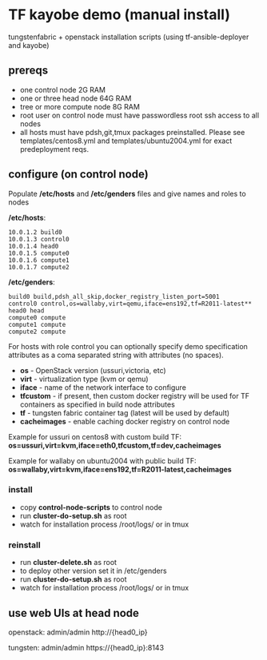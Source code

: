 # TF kayobe demo (manual install)

tungstenfabric + openstack installation scripts (using tf-ansible-deployer and kayobe)

## prereqs

  - one control node 2G RAM
  - one or three head node 64G RAM
  - tree or more compute node 8G RAM
  - root user on control node must have passwordless root ssh access to all nodes
  - all hosts must have pdsh,git,tmux packages preinstalled. Please see templates/centos8.yml and templates/ubuntu2004.yml for exact predeployment reqs.

## configure (on control node)

Populate __/etc/hosts__ and __/etc/genders__ files and give names and roles to nodes

__/etc/hosts__:
```
10.0.1.2 build0
10.0.1.3 control0
10.0.1.4 head0
10.0.1.5 compute0
10.0.1.6 compute1
10.0.1.7 compute2
```

__/etc/genders__:
```
build0 build,pdsh_all_skip,docker_registry_listen_port=5001
control0 control,os=wallaby,virt=qemu,iface=ens192,tf=R2011-latest**
head0 head
compute0 compute
compute1 compute
compute2 compute
```

For hosts with role control you can optionally specify demo specification attributes as a coma separated string with attributes (no spaces).

  - __os__ - OpenStack version (ussuri,victoria, etc)
  - __virt__ - virtualization type (kvm or qemu)
  - __iface__ - name of the network interface to configure
  - __tfcustom__ - if present, then custom docker registry will be used for TF containers as specified in build node attributes
  - __tf__ - tungsten fabric container tag (latest will be used by default)
  - __cacheimages__ - enable caching docker registry on control node

Example for ussuri on centos8 with custom build TF: **os=ussuri,virt=kvm,iface=eth0,tfcustom,tf=dev,cacheimages**

Example for wallaby on ubuntu2004 with public build TF: **os=wallaby,virt=kvm,iface=ens192,tf=R2011-latest,cacheimages**


### install

  - copy **control-node-scripts** to control node
  - run __cluster-do-setup.sh__ as root
  - watch for installation process /root/logs/ or in tmux

### reinstall

  - run __cluster-delete.sh__ as root
  - to deploy other version set it in /etc/genders
  - run __cluster-do-setup.sh__ as root
  - watch for installation process /root/logs/ or in tmux


## use web UIs at head node

openstack: admin/admin http://{head0_ip}

tungsten:  admin/admin https://{head0_ip}:8143
